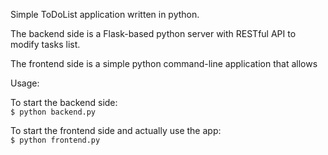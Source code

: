 Simple ToDoList application written in python.

The backend side is a Flask-based python server with RESTful API to modify tasks list.

The frontend side is a simple python command-line application that allows

Usage:

To start the backend side:<br>
`$ python backend.py`

To start the frontend side and actually use the app:<br>
`$ python frontend.py`
